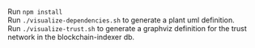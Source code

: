Run `npm install`  
Run `./visualize-dependencies.sh` to generate a plant uml definition.  
Run `./visualize-trust.sh` to generate a graphviz definition for the trust network in the blockchain-indexer db.
